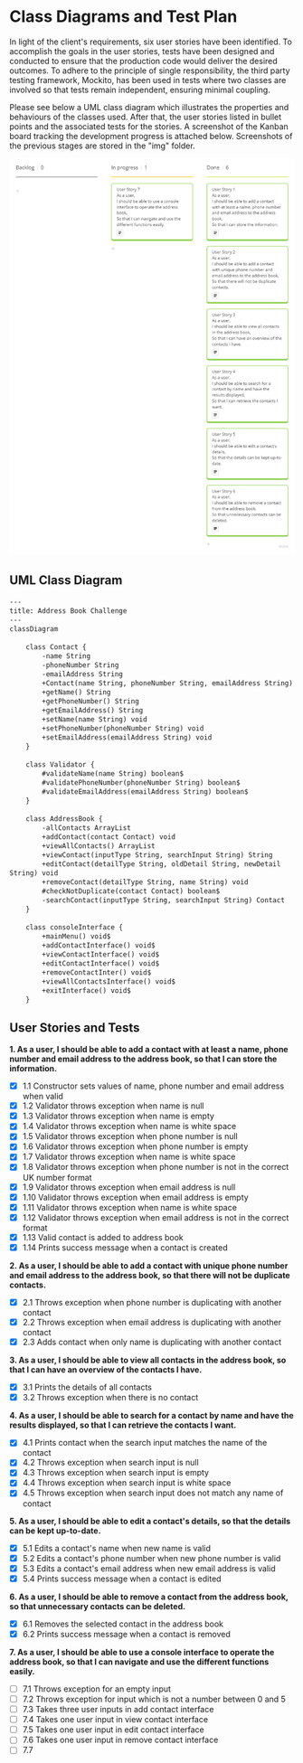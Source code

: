 # Class Diagrams and Test Plan

In light of the client's requirements, six user stories have been identified. To accomplish the goals in the user stories, tests have been designed and conducted to ensure that the production code would deliver the desired outcomes. To adhere to the principle of single responsibility, the third party testing framework, Mockito, has been used in tests where two classes are involved so that tests remain independent, ensuring minimal coupling.

Please see below a UML class diagram which illustrates the properties and behaviours of the classes used. After that, the user stories listed in bullet points and the associated tests for the stories. A screenshot of the Kanban board tracking the development progress is attached below. Screenshots of the previous stages are stored in the "img" folder.

![Kanban Board - User Story 7](img/img-kanban-story7.png)

## UML Class Diagram

```mermaid
---
title: Address Book Challenge
---
classDiagram
        
    class Contact {
        -name String
        -phoneNumber String
        -emailAddress String
        +Contact(name String, phoneNumber String, emailAddress String)
        +getName() String
        +getPhoneNumber() String
        +getEmailAddress() String
        +setName(name String) void
        +setPhoneNumber(phoneNumber String) void
        +setEmailAddress(emailAddress String) void
    }

    class Validator {
        #validateName(name String) boolean$
        #validatePhoneNumber(phoneNumber String) boolean$
        #validateEmailAddress(emailAddress String) boolean$
    }
    
    class AddressBook {   
        -allContacts ArrayList
        +addContact(contact Contact) void
        +viewAllContacts() ArrayList
        +viewContact(inputType String, searchInput String) String
        +editContact(detailType String, oldDetail String, newDetail String) void
        +removeContact(detailType String, name String) void
        #checkNotDuplicate(contact Contact) boolean$
        -searchContact(inputType String, searchInput String) Contact
    }
    
    class consoleInterface {
        +mainMenu() void$
        +addContactInterface() void$
        +viewContactInterface() void$
        +editContactInterface() void$
        +removeContactInter() void$
        +viewAllContactsInterface() void$
        +exitInterface() void$
    }

```

## User Stories and Tests

**1. As a user, I should be able to add a contact with at least a name, phone number and email address to the address book, so that I can store the information.**
   
- [x] 1.1 Constructor sets values of name, phone number and email address when valid
- [x] 1.2 Validator throws exception when name is null
- [x] 1.3 Validator throws exception when name is empty
- [x] 1.4 Validator throws exception when name is white space
- [x] 1.5 Validator throws exception when phone number is null
- [x] 1.6 Validator throws exception when phone number is empty
- [x] 1.7 Validator throws exception when name is white space
- [x] 1.8 Validator throws exception when phone number is not in the correct UK number format
- [x] 1.9 Validator throws exception when email address is null
- [x] 1.10 Validator throws exception when email address is empty
- [x] 1.11 Validator throws exception when name is white space
- [x] 1.12 Validator throws exception when email address is not in the correct format
- [x] 1.13 Valid contact is added to address book 
- [x] 1.14 Prints success message when a contact is created

**2. As a user, I should be able to add a contact with unique phone number and email address to the address book, so that there will not be duplicate contacts.**
- [x] 2.1 Throws exception when phone number is duplicating with another contact
- [x] 2.2 Throws exception when email address is duplicating with another contact
- [x] 2.3 Adds contact when only name is duplicating with another contact

**3. As a user, I should be able to view all contacts in the address book, so that I can have an overview of the contacts I have.**
- [x] 3.1 Prints the details of all contacts 
- [x] 3.2 Throws exception when there is no contact

**4. As a user, I should be able to search for a contact by name and have the results displayed, so that I can retrieve the contacts I want.**
- [x] 4.1 Prints contact when the search input matches the name of the contact
- [x] 4.2 Throws exception when search input is null
- [x] 4.3 Throws exception when search input is empty
- [x] 4.4 Throws exception when search input is white space
- [x] 4.5 Throws exception when search input does not match any name of contact

**5. As a user, I should be able to edit a contact's details, so that the details can be kept up-to-date.**
- [x] 5.1 Edits a contact's name when new name is valid
- [x] 5.2 Edits a contact's phone number when new phone number is valid
- [x] 5.3 Edits a contact's email address when new email address is valid
- [x] 5.4 Prints success message when a contact is edited

**6. As a user, I should be able to remove a contact from the address book, so that unnecessary contacts can be deleted.**
- [x] 6.1 Removes the selected contact in the address book
- [x] 6.2 Prints success message when a contact is removed

**7. As a user, I should be able to use a console interface to operate the address book, so that I can navigate and use the different functions easily.**
- [ ] 7.1 Throws exception for an empty input
- [ ] 7.2 Throws exception for input which is not a number between 0 and 5 
- [ ] 7.3 Takes three user inputs in add contact interface
- [ ] 7.4 Takes one user input in view contact interface
- [ ] 7.5 Takes one user input in edit contact interface
- [ ] 7.6 Takes one user input in remove contact interface
- [ ] 7.7 